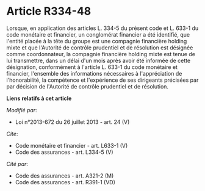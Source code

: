 # Article R334-48

Lorsque, en application des articles L. 334-5 du présent code et L. 633-1 du code monétaire et financier, un conglomérat
financier a été identifié, que l'entité placée à la tête du groupe est une compagnie financière holding mixte et que
l'Autorité de contrôle prudentiel et de résolution est désignée comme coordonnateur, la compagnie financière holding mixte
est tenue de lui transmettre, dans un délai d'un mois après avoir été informée de cette désignation, conformément à l'article
L. 633-1 du code monétaire et financier, l'ensemble des informations nécessaires à l'appréciation de l'honorabilité, la
compétence et l'expérience de ses dirigeants précisées par par décision de l'Autorité de contrôle prudentiel et de
résolution.

**Liens relatifs à cet article**

_Modifié par_:

  - Loi n°2013-672 du 26 juillet 2013 - art. 24 (V)

_Cite_:

  - Code monétaire et financier - art. L633-1 (V)
  - Code des assurances - art. L334-5 (V)

_Cité par_:

  - Code des assurances - art. A321-2 (M)
  - Code des assurances - art. R391-1 (VD)
